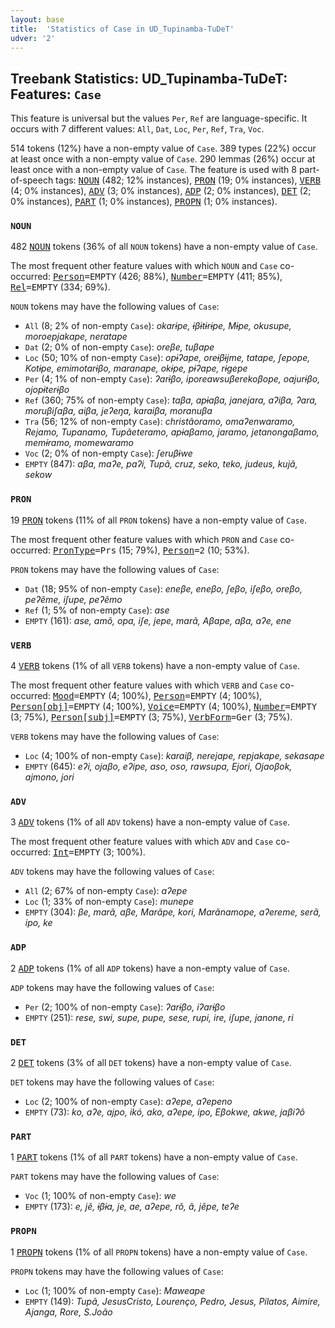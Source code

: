 ```yaml
---
layout: base
title:  'Statistics of Case in UD_Tupinamba-TuDeT'
udver: '2'
---
```


## Treebank Statistics: UD_Tupinamba-TuDeT: Features: `Case`

This feature is universal but the values `Per`, `Ref` are language-specific.
It occurs with 7 different values: `All`, `Dat`, `Loc`, `Per`, `Ref`, `Tra`, `Voc`.

514 tokens (12%) have a non-empty value of `Case`.
389 types (22%) occur at least once with a non-empty value of `Case`.
290 lemmas (26%) occur at least once with a non-empty value of `Case`.
The feature is used with 8 part-of-speech tags: <tt><a href="tpn_tudet-pos-NOUN.html">NOUN</a></tt> (482; 12% instances), <tt><a href="tpn_tudet-pos-PRON.html">PRON</a></tt> (19; 0% instances), <tt><a href="tpn_tudet-pos-VERB.html">VERB</a></tt> (4; 0% instances), <tt><a href="tpn_tudet-pos-ADV.html">ADV</a></tt> (3; 0% instances), <tt><a href="tpn_tudet-pos-ADP.html">ADP</a></tt> (2; 0% instances), <tt><a href="tpn_tudet-pos-DET.html">DET</a></tt> (2; 0% instances), <tt><a href="tpn_tudet-pos-PART.html">PART</a></tt> (1; 0% instances), <tt><a href="tpn_tudet-pos-PROPN.html">PROPN</a></tt> (1; 0% instances).

### `NOUN`

482 <tt><a href="tpn_tudet-pos-NOUN.html">NOUN</a></tt> tokens (36% of all `NOUN` tokens) have a non-empty value of `Case`.

The most frequent other feature values with which `NOUN` and `Case` co-occurred: <tt><a href="tpn_tudet-feat-Person.html">Person</a></tt><tt>=EMPTY</tt> (426; 88%), <tt><a href="tpn_tudet-feat-Number.html">Number</a></tt><tt>=EMPTY</tt> (411; 85%), <tt><a href="tpn_tudet-feat-Rel.html">Rel</a></tt><tt>=EMPTY</tt> (334; 69%).

`NOUN` tokens may have the following values of `Case`:

* `All` (8; 2% of non-empty `Case`): <em>okarɨpe, ɨβɨtɨrɨpe, Mɨpe, okusupe, moroepjakape, neratape</em>
* `Dat` (2; 0% of non-empty `Case`): <em>oreβe, tuβape</em>
* `Loc` (50; 10% of non-empty `Case`): <em>opɨʔape, oreɨβɨjme, tatape, ʃepope, Kotɨpe, emimotarɨβo, maranape, okɨpe, pɨʔape, rɨgepe</em>
* `Per` (4; 1% of non-empty `Case`): <em>ʔarɨβo, iporeawsuβerekoβope, oajurɨβo, ojopɨterɨβo</em>
* `Ref` (360; 75% of non-empty `Case`): <em>taβa, apɨaβa, janejara, aʔiβa, ʔara, moruβiʃaβa, aiβa, jeʔeŋa, karaiβa, moranuβa</em>
* `Tra` (56; 12% of non-empty `Case`): <em>christãoramo, omaʔenwaramo, Rejamo, Tupanamo, Tupãeteramo, apɨaβamo, jaramo, jetanongaβamo, memɨ́ramo, momewaramo</em>
* `Voc` (2; 0% of non-empty `Case`): <em>ʃeruβɨwe</em>
* `EMPTY` (847): <em>aβa, maʔe, paʔi, Tupã, cruz, seko, teko, judeus, kujã, sekow</em>

### `PRON`

19 <tt><a href="tpn_tudet-pos-PRON.html">PRON</a></tt> tokens (11% of all `PRON` tokens) have a non-empty value of `Case`.

The most frequent other feature values with which `PRON` and `Case` co-occurred: <tt><a href="tpn_tudet-feat-PronType.html">PronType</a></tt><tt>=Prs</tt> (15; 79%), <tt><a href="tpn_tudet-feat-Person.html">Person</a></tt><tt>=2</tt> (10; 53%).

`PRON` tokens may have the following values of `Case`:

* `Dat` (18; 95% of non-empty `Case`): <em>eneβe, eneβo, ʃeβo, iʃeβo, oreβo, peʔẽme, iʃupe, peʔẽmo</em>
* `Ref` (1; 5% of non-empty `Case`): <em>ase</em>
* `EMPTY` (161): <em>ase, amõ, opa, iʃe, jepe, marã, Aβape, aβa, aʔe, ene</em>

### `VERB`

4 <tt><a href="tpn_tudet-pos-VERB.html">VERB</a></tt> tokens (1% of all `VERB` tokens) have a non-empty value of `Case`.

The most frequent other feature values with which `VERB` and `Case` co-occurred: <tt><a href="tpn_tudet-feat-Mood.html">Mood</a></tt><tt>=EMPTY</tt> (4; 100%), <tt><a href="tpn_tudet-feat-Person.html">Person</a></tt><tt>=EMPTY</tt> (4; 100%), <tt><a href="tpn_tudet-feat-Person-obj.html">Person[obj]</a></tt><tt>=EMPTY</tt> (4; 100%), <tt><a href="tpn_tudet-feat-Voice.html">Voice</a></tt><tt>=EMPTY</tt> (4; 100%), <tt><a href="tpn_tudet-feat-Number.html">Number</a></tt><tt>=EMPTY</tt> (3; 75%), <tt><a href="tpn_tudet-feat-Person-subj.html">Person[subj]</a></tt><tt>=EMPTY</tt> (3; 75%), <tt><a href="tpn_tudet-feat-VerbForm.html">VerbForm</a></tt><tt>=Ger</tt> (3; 75%).

`VERB` tokens may have the following values of `Case`:

* `Loc` (4; 100% of non-empty `Case`): <em>karaiβ, nerejape, repjakape, sekasape</em>
* `EMPTY` (645): <em>eʔi, ojaβo, eʔipe, aso, oso, rawsupa, Ejori, Ojaoβok, ajmono, jori</em>

### `ADV`

3 <tt><a href="tpn_tudet-pos-ADV.html">ADV</a></tt> tokens (1% of all `ADV` tokens) have a non-empty value of `Case`.

The most frequent other feature values with which `ADV` and `Case` co-occurred: <tt><a href="tpn_tudet-feat-Int.html">Int</a></tt><tt>=EMPTY</tt> (3; 100%).

`ADV` tokens may have the following values of `Case`:

* `All` (2; 67% of non-empty `Case`): <em>aʔepe</em>
* `Loc` (1; 33% of non-empty `Case`): <em>munepe</em>
* `EMPTY` (304): <em>βe, marã, aβe, Marãpe, kori, Marãnamope, aʔereme, serã, ipo, ke</em>

### `ADP`

2 <tt><a href="tpn_tudet-pos-ADP.html">ADP</a></tt> tokens (1% of all `ADP` tokens) have a non-empty value of `Case`.

`ADP` tokens may have the following values of `Case`:

* `Per` (2; 100% of non-empty `Case`): <em>ʔarɨβo, iʔarɨβo</em>
* `EMPTY` (251): <em>rese, swi, supe, pupe, sese, rupi, ire, iʃupe, janone, ri</em>

### `DET`

2 <tt><a href="tpn_tudet-pos-DET.html">DET</a></tt> tokens (3% of all `DET` tokens) have a non-empty value of `Case`.

`DET` tokens may have the following values of `Case`:

* `Loc` (2; 100% of non-empty `Case`): <em>aʔepe, aʔepeno</em>
* `EMPTY` (73): <em>ko, aʔe, ajpo, ikó, ako, aʔepe, ipo, Eβokwe, akwe, jaβiʔõ</em>

### `PART`

1 <tt><a href="tpn_tudet-pos-PART.html">PART</a></tt> tokens (1% of all `PART` tokens) have a non-empty value of `Case`.

`PART` tokens may have the following values of `Case`:

* `Voc` (1; 100% of non-empty `Case`): <em>we</em>
* `EMPTY` (173): <em>e, jẽ, ɨβɨa, je, ae, aʔepe, rõ, ã, jẽpe, teʔe</em>

### `PROPN`

1 <tt><a href="tpn_tudet-pos-PROPN.html">PROPN</a></tt> tokens (1% of all `PROPN` tokens) have a non-empty value of `Case`.

`PROPN` tokens may have the following values of `Case`:

* `Loc` (1; 100% of non-empty `Case`): <em>Maweape</em>
* `EMPTY` (149): <em>Tupã, JesusCristo, Lourenço, Pedro, Jesus, Pilatos, Aimire, Ajanga, Rore, S.João</em>

